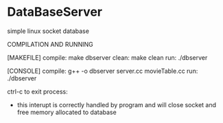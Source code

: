 # DataBaseServer
simple linux socket database

COMPILATION AND RUNNING

[MAKEFILE]
compile: make dbserver
clean: make clean
run: ./dbserver

[CONSOLE]
compile: g++ -o dbserver server.cc movieTable.cc
run: ./dbserver

ctrl-c to exit process:
- this interupt is correctly handled by program and will close socket and free memory allocated to database
